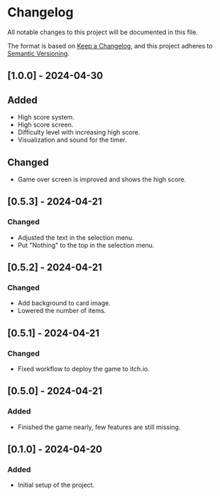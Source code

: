 # Changelog

All notable changes to this project will be documented in this file.

The format is based on [Keep a Changelog](https://keepachangelog.com/en/1.0.0/), and this project adheres to [Semantic Versioning](https://semver.org/spec/v2.0.0.html).

## [1.0.0] - 2024-04-30

## Added

- High score system.
- High score screen.
- Difficulty level with increasing high score.
- Visualization and sound for the timer.

## Changed

- Game over screen is improved and shows the high score.

## [0.5.3] - 2024-04-21

### Changed

- Adjusted the text in the selection menu.
- Put "Nothing" to the top in the selection menu.

## [0.5.2] - 2024-04-21

### Changed

- Add background to card image.
- Lowered the number of items.

## [0.5.1] - 2024-04-21

### Changed

- Fixed workflow to deploy the game to itch.io.

## [0.5.0] - 2024-04-21

### Added

- Finished the game nearly, few features are still missing.

## [0.1.0] - 2024-04-20

### Added

- Initial setup of the project.

